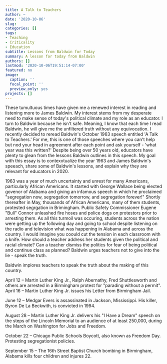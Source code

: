 ```yaml
---
title: A Talk to Teachers
author: ~
date: '2020-10-06'
slug: 
categories: []
tags: 
- Teaching
- Criticality
- Education
subtitle: Lessons from Baldwin for Today
summary: A lesson for today from Baldwin
authors: []
lastmod: '2020-10-06T19:51:14-07:00'
featured: no
image:
  caption: ''
  focal_point: ''
  preview_only: yes
projects: []
---
```

These tumultuous times have given me a renewed interest in reading and listening more to James Baldwin. My interest stems from my desperate need to make sense of today's political climate and my role as an educator. I turn to Baldwin because he isn't safe. Meaning, I know that each time I read Baldwin, he will give me the unfiltered truth without any equivocation. I recently decided to reread Baldwin's October 1963 speech entitled 'A Talk to Teachers.' For me, this is one of those speeches where you can't help but nod your head in agreement after each point and ask yourself - 'what year was this written?' Despite being over 50 years old, educators have plenty to glean from the lessons Baldwin outlines in this speech. My goal with this essay is to contexxtualize the year 1963 and James Baldwin's speeach, share some of Baldwin's lessons, and explain why they are relevant for educators in 2020.

1963 was a year of much uncertainty and unrest for many Americans, particularly African Americans. It started with George Wallace being elected govenor of Alabama and giving an infamous speech in which he proclaimed "segregation now, segregation tomorrow, and segregation forever!" Shortly thereafter in May, thousands of African Americans, many of them students, protested segrgation in Brimingham. Public Safety Commissioner Eugene "Bull" Connor unleashed fire hoses and police dogs on protestors prior to arresting them. As all this turmoil was occuring, students across the nation were getting up the following day and going to school despite listening on the radio and television what was happening in Alabama and across the country. I would imagine you coould cut the tension in each classroom with a knife. How should a teacher address her students given the political and racial climate? Can a teacher dismiss the politics for fear of being political and continue class as planned? Baldwin urges teachers not to give into the lie - speak the truth.

Baldwin implores teachers to speak the truth about the making of this country. 



April 12 – Martin Luther King Jr., Ralph Abernathy, Fred Shuttlesworth and others are arrested in a Birmingham protest for "parading without a permit". April 16 – Martin Luther King Jr. issues his Letter from Birmingham Jail.


June 12 – Medgar Evers is assassinated in Jackson, Mississippi. His killer, Byron De La Beckwith, is convicted in 1994.

August 28 – Martin Luther King Jr. delivers his "I Have a Dream" speech on the steps of the Lincoln Memorial to an audience of at least 250,000, during the March on Washington for Jobs and Freedom.

October 22 – Chicago Public Schools Boycott, also known as Freedom Day. Protesting segregationist policies. 


September 15 – The 16th Street Baptist Church bombing in Birmingham, Alabama kills four children and injures 22.









